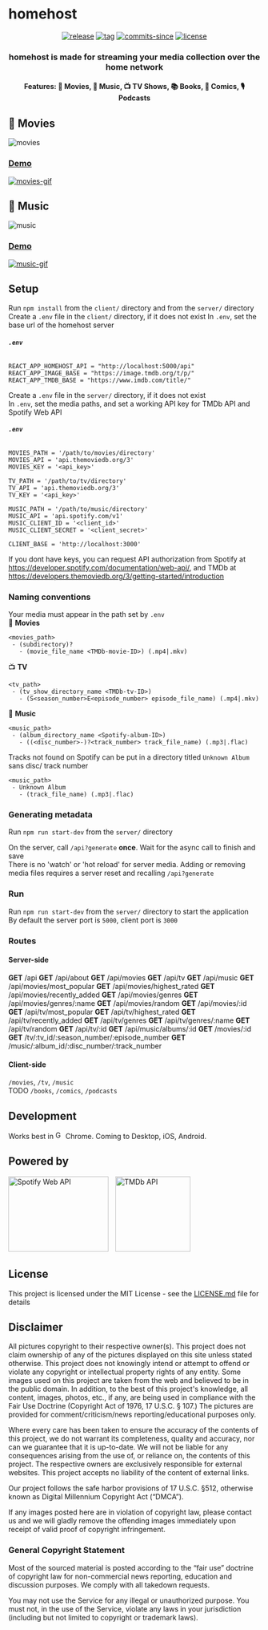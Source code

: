# homehost

<p align="center">
  <a href="https://github.com/ridhwaans/homehost/releases/"><img src="https://img.shields.io/github/release/ridhwaans/homehost.svg" alt="release"></a>
  <a href="https://github.com/ridhwaans/homehost/tags/"><img src="https://img.shields.io/github/tag/ridhwaans/homehost.svg" alt="tag"></a>
  <a href="https://github.com/ridhwaans/homehost/commit/"><img src="https://img.shields.io/github/commits-since/ridhwaans/homehost/client-v1.1.0.svg" alt="commits-since"></a>
  <a href="https://github.com/ridhwaans/homehost/blob/master/LICENSE"><img src="https://img.shields.io/github/license/ridhwaans/homehost.svg" alt="license"></a>
</p>

<h3 align="center"> homehost is made for streaming your media collection over the home network </h3>
<h4 align="center"> Features: 🎥 Movies, 🎵 Music, 📺 TV Shows, 📚 Books, 📒 Comics, 🎙️ Podcasts </h4>

## 🎥 Movies
![movies](media/v1-movies-1.PNG)
### [Demo](https://homehost-demo.herokuapp.com/movies)
[![movies-gif](media/v1-movies-demo-1.gif)](https://homehost-demo.herokuapp.com/movies)
## 🎵 Music
![music](media/v1-music-1.PNG)
### [Demo](https://homehost-demo.herokuapp.com/music)
[![music-gif](media/v1-music-demo-1.gif)](https://homehost-demo.herokuapp.com/music)

## Setup

Run `npm install` from the `client/` directory and from the `server/` directory
Create a `.env` file in the `client/` directory, if it does not exist
In `.env`, set the base url of the homehost server 
###### **`.env`**
```env
REACT_APP_HOMEHOST_API = "http://localhost:5000/api"
REACT_APP_IMAGE_BASE = "https://image.tmdb.org/t/p/"
REACT_APP_TMDB_BASE = "https://www.imdb.com/title/"
```  
Create a `.env` file in the `server/` directory, if it does not exist  
In `.env`, set the media paths, and set a working API key for TMDb API and Spotify Web API  
###### **`.env`**
```env
MOVIES_PATH = '/path/to/movies/directory'
MOVIES_API = 'api.themoviedb.org/3'
MOVIES_KEY = '<api_key>'

TV_PATH = '/path/to/tv/directory'
TV_API = 'api.themoviedb.org/3'
TV_KEY = '<api_key>'

MUSIC_PATH = '/path/to/music/directory'
MUSIC_API = 'api.spotify.com/v1'
MUSIC_CLIENT_ID = '<client_id>'
MUSIC_CLIENT_SECRET = '<client_secret>'

CLIENT_BASE = 'http://localhost:3000'
```
If you dont have keys, you can request API authorization from Spotify at https://developer.spotify.com/documentation/web-api/, and TMDb at https://developers.themoviedb.org/3/getting-started/introduction  

### Naming conventions

Your media must appear in the path set by `.env`  
🎥 **Movies**  
```
<movies_path>  
 - (subdirectory)?  
   - (movie_file_name <TMDb-movie-ID>) (.mp4|.mkv)  
```
📺 **TV**  
```
<tv_path>  
 - (tv_show_directory_name <TMDb-tv-ID>)  
   - (S<season_number>E<episode_number> episode_file_name) (.mp4|.mkv)
```
🎵 **Music**  
```
<music_path>  
 - (album_directory_name <Spotify-album-ID>)  
   - ((<disc_number>-)?<track_number> track_file_name) (.mp3|.flac)  
```
Tracks not found on Spotify can be put in a directory titled `Unknown Album` sans disc/ track number
```
<music_path>  
 - Unknown Album  
   - (track_file_name) (.mp3|.flac)
```

### Generating metadata
 
Run `npm run start-dev` from the `server/` directory   
 
On the server, call `/api?generate` **once**. Wait for the async call to finish and save  
There is no 'watch' or 'hot reload' for server media. Adding or removing media files requires a server reset and recalling `/api?generate`  
<!-- Run `ncu` from the `server/` directory and from the `client/` directory to check for package.json` updates -->

### Run

Run `npm run start-dev` from the `server/` directory to start the application  
By default the server port is `5000`, client port is `3000`  
 
### Routes

#### Server-side

**GET** /api
**GET** /api/about
**GET** /api/movies
**GET** /api/tv
**GET** /api/music
**GET** /api/movies/most_popular
**GET** /api/movies/highest_rated
**GET** /api/movies/recently_added
**GET** /api/movies/genres
**GET** /api/movies/genres/:name
**GET** /api/movies/random
**GET** /api/movies/:id
**GET** /api/tv/most_popular
**GET** /api/tv/highest_rated
**GET** /api/tv/recently_added
**GET** /api/tv/genres
**GET** /api/tv/genres/:name
**GET** /api/tv/random
**GET** /api/tv/:id
**GET** /api/music/albums/:id
**GET** /movies/:id
**GET** /tv/:tv_id/:season_number/:episode_number
**GET** /music/:album_id/:disc_number/:track_number

#### Client-side

`/movies`, `/tv`, `/music`  
TODO `/books`, `/comics`, `/podcasts`  

## Development

Works best in <img src="media/chrome.svg" width="16" height="16" title="Google Chrome"> Chrome. Coming to Desktop, iOS, Android.

## Powered by

<p><img src="media/spotify_green.svg" width="200" height="150" title="Spotify Web API">&emsp;<img src="media/tmdb_green.svg" width="150" height="150" title="TMDb API"></p>

## License

This project is licensed under the MIT License - see the [LICENSE.md](LICENSE.md) file for details

## Disclaimer

All pictures copyright to their respective owner(s). This project does not claim ownership of any of the pictures displayed on this site unless stated otherwise. This project does not knowingly intend or attempt to offend or violate any copyright or intellectual property rights of any entity. Some images used on this project are taken from the web and believed to be in the public domain. In addition, to the best of this project's knowledge, all content, images, photos, etc., if any, are being used in compliance with the Fair Use Doctrine (Copyright Act of 1976, 17 U.S.C. § 107.) The pictures are provided for comment/criticism/news reporting/educational purposes only.

Where every care has been taken to ensure the accuracy of the contents of this project, we do not warrant its completeness, quality and accuracy, nor can we guarantee that it is up-to-date. We will not be liable for any consequences arising from the use of, or reliance on, the contents of this project. The respective owners are exclusively responsible for external websites. This project accepts no liability of the content of external links.

Our project follows the safe harbor provisions of 17 U.S.C. §512, otherwise known as Digital Millennium Copyright Act (“DMCA”).

If any images posted here are in violation of copyright law, please contact us and we will gladly remove the offending images immediately upon receipt of valid proof of copyright infringement.

### General Copyright Statement  
Most of the sourced material is posted according to the “fair use” doctrine of copyright law for non-commercial news reporting, education and discussion purposes. We comply with all takedown requests.

You may not use the Service for any illegal or unauthorized purpose. You must not, in the use of the Service, violate any laws in your jurisdiction (including but not limited to copyright or trademark laws).